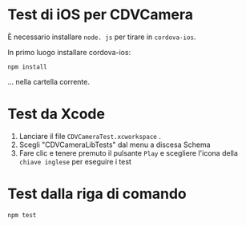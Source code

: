 <!---
 license: Licensed to the Apache Software Foundation (ASF) under one
         or more contributor license agreements.  See the NOTICE file
         distributed with this work for additional information
         regarding copyright ownership.  The ASF licenses this file
         to you under the Apache License, Version 2.0 (the
         "License"); you may not use this file except in compliance
         with the License.  You may obtain a copy of the License at

           http://www.apache.org/licenses/LICENSE-2.0

         Unless required by applicable law or agreed to in writing,
         software distributed under the License is distributed on an
         "AS IS" BASIS, WITHOUT WARRANTIES OR CONDITIONS OF ANY
         KIND, either express or implied.  See the License for the
         specific language governing permissions and limitations
         under the License.
-->

# Test di iOS per CDVCamera

È necessario installare `node. js` per tirare in `cordova-ios`.

In primo luogo installare cordova-ios:

    npm install


... nella cartella corrente.

# Test da Xcode

  1. Lanciare il file `CDVCameraTest.xcworkspace` .
  2. Scegli "CDVCameraLibTests" dal menu a discesa Schema
  3. Fare clic e tenere premuto il pulsante `Play` e scegliere l'icona della `chiave inglese` per eseguire i test

# Test dalla riga di comando

    npm test